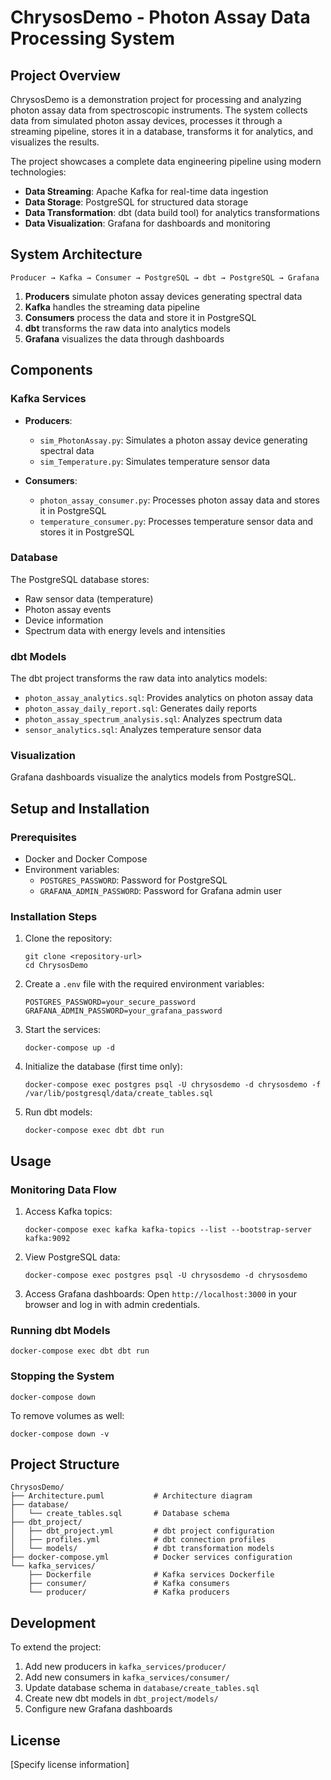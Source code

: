 # ChrysosDemo - Photon Assay Data Processing System

## Project Overview

ChrysosDemo is a demonstration project for processing and analyzing photon assay data from spectroscopic instruments. The system collects data from simulated photon assay devices, processes it through a streaming pipeline, stores it in a database, transforms it for analytics, and visualizes the results.

The project showcases a complete data engineering pipeline using modern technologies:
- **Data Streaming**: Apache Kafka for real-time data ingestion
- **Data Storage**: PostgreSQL for structured data storage
- **Data Transformation**: dbt (data build tool) for analytics transformations
- **Data Visualization**: Grafana for dashboards and monitoring

## System Architecture

```
Producer → Kafka → Consumer → PostgreSQL → dbt → PostgreSQL → Grafana
```

1. **Producers** simulate photon assay devices generating spectral data
2. **Kafka** handles the streaming data pipeline
3. **Consumers** process the data and store it in PostgreSQL
4. **dbt** transforms the raw data into analytics models
5. **Grafana** visualizes the data through dashboards

## Components

### Kafka Services

- **Producers**:
  - `sim_PhotonAssay.py`: Simulates a photon assay device generating spectral data
  - `sim_Temperature.py`: Simulates temperature sensor data

- **Consumers**:
  - `photon_assay_consumer.py`: Processes photon assay data and stores it in PostgreSQL
  - `temperature_consumer.py`: Processes temperature sensor data and stores it in PostgreSQL

### Database

The PostgreSQL database stores:
- Raw sensor data (temperature)
- Photon assay events
- Device information
- Spectrum data with energy levels and intensities

### dbt Models

The dbt project transforms the raw data into analytics models:
- `photon_assay_analytics.sql`: Provides analytics on photon assay data
- `photon_assay_daily_report.sql`: Generates daily reports
- `photon_assay_spectrum_analysis.sql`: Analyzes spectrum data
- `sensor_analytics.sql`: Analyzes temperature sensor data

### Visualization

Grafana dashboards visualize the analytics models from PostgreSQL.

## Setup and Installation

### Prerequisites

- Docker and Docker Compose
- Environment variables:
  - `POSTGRES_PASSWORD`: Password for PostgreSQL
  - `GRAFANA_ADMIN_PASSWORD`: Password for Grafana admin user

### Installation Steps

1. Clone the repository:
   ```
   git clone <repository-url>
   cd ChrysosDemo
   ```

2. Create a `.env` file with the required environment variables:
   ```
   POSTGRES_PASSWORD=your_secure_password
   GRAFANA_ADMIN_PASSWORD=your_grafana_password
   ```

3. Start the services:
   ```
   docker-compose up -d
   ```

4. Initialize the database (first time only):
   ```
   docker-compose exec postgres psql -U chrysosdemo -d chrysosdemo -f /var/lib/postgresql/data/create_tables.sql
   ```

5. Run dbt models:
   ```
   docker-compose exec dbt dbt run
   ```

## Usage

### Monitoring Data Flow

1. Access Kafka topics:
   ```
   docker-compose exec kafka kafka-topics --list --bootstrap-server kafka:9092
   ```

2. View PostgreSQL data:
   ```
   docker-compose exec postgres psql -U chrysosdemo -d chrysosdemo
   ```

3. Access Grafana dashboards:
   Open `http://localhost:3000` in your browser and log in with admin credentials.

### Running dbt Models

```
docker-compose exec dbt dbt run
```

### Stopping the System

```
docker-compose down
```

To remove volumes as well:
```
docker-compose down -v
```

## Project Structure

```
ChrysosDemo/
├── Architecture.puml           # Architecture diagram
├── database/
│   └── create_tables.sql       # Database schema
├── dbt_project/
│   ├── dbt_project.yml         # dbt project configuration
│   ├── profiles.yml            # dbt connection profiles
│   └── models/                 # dbt transformation models
├── docker-compose.yml          # Docker services configuration
└── kafka_services/
    ├── Dockerfile              # Kafka services Dockerfile
    ├── consumer/               # Kafka consumers
    └── producer/               # Kafka producers
```

## Development

To extend the project:
1. Add new producers in `kafka_services/producer/`
2. Add new consumers in `kafka_services/consumer/`
3. Update database schema in `database/create_tables.sql`
4. Create new dbt models in `dbt_project/models/`
5. Configure new Grafana dashboards

## License

[Specify license information]
